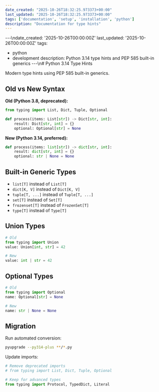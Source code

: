 ```yaml
---
date_created: "2025-10-26T18:32:25.973373+00:00"
last_updated: "2025-10-26T18:32:25.973373+00:00"
tags: ['documentation', 'setup', 'installation', 'python']
description: "Documentation for type hints"
---
```


---\ndate_created: '2025-10-26T00:00:00Z'
last_updated: '2025-10-26T00:00:00Z'
tags:
- python
- development
description: Python 3.14 type hints and PEP 585 built-in generics
---\n# Python 3.14 Type Hints

Modern type hints using PEP 585 built-in generics.

## Old vs New Syntax

**Old (Python 3.8, deprecated):**
```python
from typing import List, Dict, Tuple, Optional

def process(items: List[str]) -> Dict[str, int]:
    result: Dict[str, int] = {}
    optional: Optional[str] = None
```

**New (Python 3.14, preferred):**
```python
def process(items: list[str]) -> dict[str, int]:
    result: dict[str, int] = {}
    optional: str | None = None
```

## Built-in Generic Types

- `list[T]` instead of `List[T]`
- `dict[K, V]` instead of `Dict[K, V]`
- `tuple[T, ...]` instead of `Tuple[T, ...]`
- `set[T]` instead of `Set[T]`
- `frozenset[T]` instead of `FrozenSet[T]`
- `type[T]` instead of `Type[T]`

## Union Types

```python
# Old
from typing import Union
value: Union[int, str] = 42

# New
value: int | str = 42
```

## Optional Types

```python
# Old
from typing import Optional
name: Optional[str] = None

# New
name: str | None = None
```

## Migration

Run automated conversion:
```bash
pyupgrade --py314-plus **/*.py
```

Update imports:
```python
# Remove deprecated imports
# from typing import List, Dict, Tuple, Optional

# Keep for advanced types
from typing import Protocol, TypedDict, Literal
```
